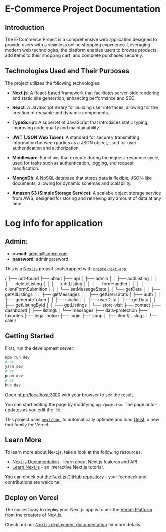 # E-Commerce Project Documentation

## Introduction

The E-Commerce Project is a comprehensive web application designed to provide users with a seamless online shopping experience. Leveraging modern web technologies, the platform enables users to browse products, add items to their shopping cart, and complete purchases securely.

## Technologies Used and Their Purposes

The project utilizes the following technologies:

- **Next.js**: A React-based framework that facilitates server-side rendering and static site generation, enhancing performance and SEO.

- **React**: A JavaScript library for building user interfaces, allowing for the creation of reusable and dynamic components.

- **TypeScript**: A superset of JavaScript that introduces static typing, improving code quality and maintainability.

- **JWT (JSON Web Token)**: A standard for securely transmitting information between parties as a JSON object, used for user authentication and authorization.

- **Middleware**: Functions that execute during the request-response cycle, used for tasks such as authentication, logging, and request modification.

- **MongoDb**: A NoSQL database that stores data in flexible, JSON-like documents, allowing for dynamic schemas and scalability.

- **Amazon S3 (Simple Storage Service)**: A scalable object storage service from AWS, designed for storing and retrieving any amount of data at any time.

# Log info for application

## Admin:
- **e-mail**: admin@admin.com
- **password**: adminpassword

This is a [Next.js](https://nextjs.org) project bootstrapped with [`create-next-app`](https://nextjs.org/docs/app/api-reference/cli/create-next-app).

/
├── not-found
├── about
├── api
│   ├── admin
│   │   ├── addListing
│   │   ├── deleteListing
│   │   ├── editListing
│   │   ├── formHandler
│   │   │   ├── clientFormSubmition
│   │   │   └── setMessageState
│   │   └── getData
│   │       ├── getAllListings
│   │       ├── getMessages
│   │       ├── getUsersStats
│   ├── auth
│   │   ├── generateToken
│   │   ├── isValid
│   │   ├── userData
│   ├── getData
│   │   ├── getListingById
│   │   └── getListings
│   └── store-visit
├── contact
├── dashboard
│   ├── listings
│   └── messages
├── data-protection
├── favorites
├── legal-notice
├── login
├── shop
│   ├── item/[...slug]
│   └── sale
/

## Getting Started

First, run the development server:

```bash
npm run dev
# or
yarn dev
# or
pnpm dev
# or
bun dev
```

Open [http://localhost:3000](http://localhost:3000) with your browser to see the result.

You can start editing the page by modifying `app/page.tsx`. The page auto-updates as you edit the file.

This project uses [`next/font`](https://nextjs.org/docs/app/building-your-application/optimizing/fonts) to automatically optimize and load [Geist](https://vercel.com/font), a new font family for Vercel.

## Learn More

To learn more about Next.js, take a look at the following resources:

- [Next.js Documentation](https://nextjs.org/docs) - learn about Next.js features and API.
- [Learn Next.js](https://nextjs.org/learn) - an interactive Next.js tutorial.

You can check out [the Next.js GitHub repository](https://github.com/vercel/next.js) - your feedback and contributions are welcome!

## Deploy on Vercel

The easiest way to deploy your Next.js app is to use the [Vercel Platform](https://vercel.com/new?utm_medium=default-template&filter=next.js&utm_source=create-next-app&utm_campaign=create-next-app-readme) from the creators of Next.js.

Check out our [Next.js deployment documentation](https://nextjs.org/docs/app/building-your-application/deploying) for more details.
